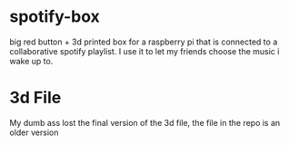# spotify-box
big red button + 3d printed box for a raspberry pi that is connected to a collaborative spotify playlist. I use it to let my friends choose the music i wake up to.


# 3d File
My dumb ass lost the final version of the 3d file, the file in the repo is an older version
